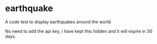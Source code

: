 # earthquake

A code test to display earthquakes around the world

No need to add the api key, i have kept this hidden and it will expire in 30 days.
